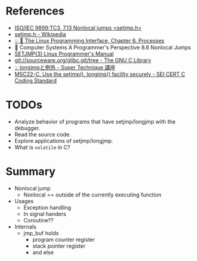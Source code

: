# References
- [ISO/IEC 9899:TC3, 7.13 Nonlocal jumps \<setjmp.h\>](http://www.open-std.org/jtc1/sc22/WG14/www/docs/n1256.pdf)
- [setjmp.h - Wikipedia](https://en.wikipedia.org/wiki/Setjmp.h)
- [:bulb: :book: The Linux Programming Interface, Chapter 6. Processes](https://www.safaribooksonline.com/library/view/the-linux-programming/9781593272203/ch06.html)
- :book: Computer Systems A Programmer's Perspective 8.6 Nonlocal Jumps
- [SETJMP(3) Linux Programmer's Manual](http://man7.org/linux/man-pages/man3/setjmp.3.html)
- [git://sourceware.org/glibc.git/tree - The GNU C Library](https://sourceware.org/git/?p=glibc.git;a=tree)
- [:bulb: longjmpと例外 - Super Technique 講座](http://www.nurs.or.jp/~sug/soft/super/longjmp.htm)
- [MSC22-C. Use the setjmp(), longjmp() facility securely - SEI CERT C Coding Standard](https://wiki.sei.cmu.edu/confluence/display/c/MSC22-C.+Use+the+setjmp%28%29%2C+longjmp%28%29+facility+securely)

# TODOs
- Analyze behavior of programs that have setjmp/longjmp with the debugger.
- Read the source code.
- Explore applications of setjmp/longjmp.
- What is `volatile` in C?

# Summary
- Nonlocal jump
  - Nonlocal == outside of the currently executing function
- Usages
  - Exception handling
  - In signal handers
  - Coroutine??
- Internals
  - jmp_buf holds
    - program counter register
    - stack pointer register
    - and else
